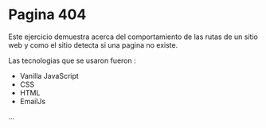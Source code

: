 # Pagina 404

Este ejercicio demuestra acerca del comportamiento de las rutas de un sitio web y como el sitio detecta si una pagina no existe. 

Las tecnologias que se usaron fueron : 
- Vanilla JavaScript
- CSS
- HTML 
- EmailJs

...